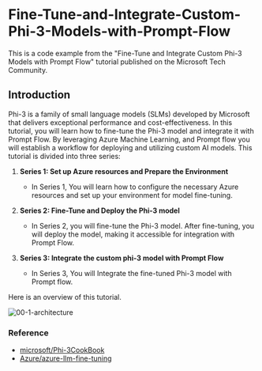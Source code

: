 # Fine-Tune-and-Integrate-Custom-Phi-3-Models-with-Prompt-Flow
This is a code example from the "Fine-Tune and Integrate Custom Phi-3 Models with Prompt Flow" tutorial published on the Microsoft Tech Community.

## Introduction

Phi-3 is a family of small language models (SLMs) developed by Microsoft that delivers exceptional performance and cost-effectiveness. In this tutorial, you will learn how to fine-tune the Phi-3 model and integrate it with Prompt Flow. By leveraging Azure Machine Learning, and Prompt flow you will establish a workflow for deploying and utilizing custom AI models. This tutorial is divided into three series:

1. **Series 1: Set up Azure resources and Prepare the Environment**

    - In Series 1, You will learn how to configure the necessary Azure resources and set up your environment for model fine-tuning.

2. **Series 2: Fine-Tune and Deploy the Phi-3 model**

    - In Series 2, you will fine-tune the Phi-3 model. After fine-tuning, you will deploy the model, making it accessible for integration with Prompt Flow.

3. **Series 3: Integrate  the custom phi-3 model with Prompt Flow**

    - In Series 3, You will Integrate the fine-tuned Phi-3 model with Prompt flow.

Here is an overview of this tutorial.

![00-1-architecture](https://github.com/skytin1004/Fine-Tune-and-Integrate-Custom-Phi-3-Models-with-Prompt-Flow/assets/99078115/979a3689-afc4-4ad2-8c16-38b87f2a6336)


### Reference

- [microsoft/Phi-3CookBook](https://github.com/microsoft/Phi-3CookBook?wt.mc_id=studentamb_279723)
- [Azure/azure-llm-fine-tuning](https://github.com/Azure/azure-llm-fine-tuning?wt.mc_id=studentamb_279723)

